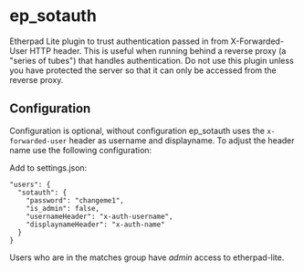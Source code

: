 ep_sotauth
==========

Etherpad Lite plugin to trust authentication passed in from X-Forwarded-User HTTP header. This is useful when running behind a reverse proxy (a "series of tubes") that handles authentication. Do not use this plugin unless you have protected the server so that it can only be accessed from the reverse proxy.

## Configuration

Configuration is optional, without configuration ep_sotauth uses the `x-forwarded-user` header as username and displayname.
To adjust the header name use the following configuration:

Add to settings.json:

    "users": {
      "sotauth": {
        "password": "changeme1",
        "is_admin": false,
        "usernameHeader": "x-auth-username",
        "displaynameHeader": "x-auth-name"
      }
    }


Users who are in the matches group have *admin* access to
etherpad-lite.
